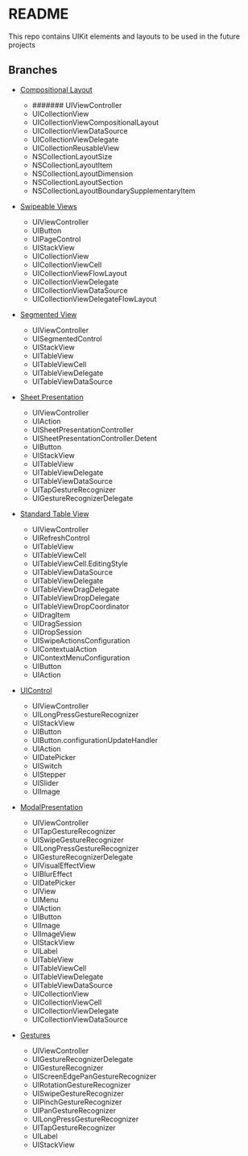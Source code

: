 # README
This repo contains UIKit elements and layouts to be used in the future projects

## Branches
- [Compositional Layout](https://github.com/uckmhnds/Layouts/tree/CompositionalLayout)
    - ####### UIViewController
    - UICollectionView
    - UICollectionViewCompositionalLayout
    - UICollectionViewDataSource
    - UICollectionViewDelegate
    - UICollectionReusableView
    - NSCollectionLayoutSize
    - NSCollectionLayoutItem
    - NSCollectionLayoutDimension
    - NSCollectionLayoutSection
    - NSCollectionLayoutBoundarySupplementaryItem

- [Swipeable Views](https://github.com/uckmhnds/Layouts/tree/SwipeableViews)
    - UIViewController
    - UIButton
    - UIPageControl
    - UIStackView
    - UICollectionView
    - UICollectionViewCell
    - UICollectionViewFlowLayout
    - UICollectionViewDelegate
    - UICollectionViewDataSource
    - UICollectionViewDelegateFlowLayout


- [Segmented View](https://github.com/uckmhnds/Layouts/tree/SegmentedView)
    - UIViewController
    - UISegmentedControl
    - UIStackView
    - UITableView
    - UITableViewCell
    - UITableViewDelegate
    - UITableViewDataSource


- [Sheet Presentation](https://github.com/uckmhnds/Layouts/tree/SheetPresentation)
    - UIViewController
    - UIAction
    - UISheetPresentationController
    - UISheetPresentationController.Detent
    - UIButton
    - UIStackView
    - UITableView
    - UITableViewDelegate
    - UITableViewDataSource
    - UITapGestureRecognizer
    - UIGestureRecognizerDelegate


- [Standard Table View](https://github.com/uckmhnds/Layouts/tree/StandardTableView)
    - UIViewController
    - UIRefreshControl
    - UITableView
    - UITableViewCell
    - UITableViewCell.EditingStyle
    - UITableViewDataSource
    - UITableViewDelegate
    - UITableViewDragDelegate
    - UITableViewDropDelegate
    - UITableViewDropCoordinator
    - UIDragItem
    - UIDragSession
    - UIDropSession
    - UISwipeActionsConfiguration
    - UIContextualAction
    - UIContextMenuConfiguration
    - UIButton
    - UIAction


- [UIControl](https://github.com/uckmhnds/Layouts/tree/UIControl)
    - UIViewController
    - UILongPressGestureRecognizer
    - UIStackView
    - UIButton
    - UIButton.configurationUpdateHandler
    - UIAction
    - UIDatePicker
    - UISwitch
    - UIStepper
    - UISlider
    - UIImage


- [ModalPresentation](https://github.com/uckmhnds/Layouts/tree/ModalPresentation)
    - UIViewController
    - UITapGestureRecognizer
    - UISwipeGestureRecognizer
    - UILongPressGestureRecognizer
    - UIGestureRecognizerDelegate
    - UIVisualEffectView
    - UIBlurEffect
    - UIDatePicker
    - UIView
    - UIMenu
    - UIAction
    - UIButton
    - UIImage
    - UIImageView
    - UIStackView
    - UILabel
    - UITableView
    - UITableViewCell
    - UITableViewDelegate
    - UITableViewDataSource
    - UICollectionView
    - UICollectionViewCell
    - UICollectionViewDelegate
    - UICollectionViewDataSource


- [Gestures](https://github.com/uckmhnds/Layouts/tree/Gestures)
    - UIViewController
    - UIGestureRecognizerDelegate
    - UIGestureRecognizer
    - UIScreenEdgePanGestureRecognizer
    - UIRotationGestureRecognizer
    - UISwipeGestureRecognizer
    - UIPinchGestureRecognizer
    - UIPanGestureRecognizer
    - UILongPressGestureRecognizer
    - UITapGestureRecognizer
    - UILabel
    - UIStackView
